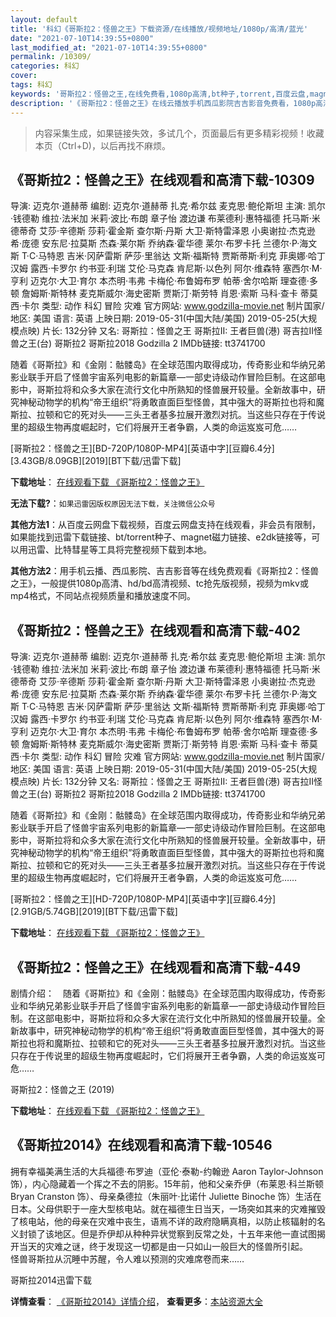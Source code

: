 ```yaml
---
layout: default
title: '科幻《哥斯拉2：怪兽之王》下载资源/在线播放/视频地址/1080p/高清/蓝光'
date: "2021-07-10T14:39:55+0800"
last_modified_at: "2021-07-10T14:39:55+0800"
permalink: /10309/
categories: 科幻
cover:
tags: 科幻
keywords: '哥斯拉2：怪兽之王,在线免费看,1080p高清,bt种子,torrent,百度云盘,magnet,磁力链,迅雷下载资源'
description: '《哥斯拉2：怪兽之王》在线云播放手机西瓜影院吉吉影音免费看，1080p高清bd/hd未删减完整版和tc抢先枪版，mkv/mp4格式，附带bt/torrent种子、magnet/磁力链、百度云盘、网盘资源迅雷下载链接'
---
```


>内容采集生成，如果链接失效，多试几个，页面最后有更多精彩视频！收藏本页（Ctrl+D)，以后再找不麻烦。


## 《哥斯拉2：怪兽之王》在线观看和高清下载-10309

导演: 迈克尔·道赫蒂 编剧: 迈克尔·道赫蒂 扎克·希尔兹 麦克思·鲍伦斯坦 主演: 凯尔·钱德勒 维拉·法米加 米莉·波比·布朗 章子怡 渡边谦 布莱德利·惠特福德 托马斯·米德蒂奇 艾莎·辛德斯 莎莉·霍金斯 查尔斯·丹斯 大卫·斯特雷泽恩 小奥谢拉·杰克逊 希·庞德 安东尼·拉莫斯 杰森·莱尔斯 乔纳森·霍华德 莱尔·布罗卡托 兰德尔·P·海文斯 T·C·马特恩 吉米·冈萨雷斯 萨莎·里翁达 文斯·福斯特 贾斯蒂斯·利克 菲奥娜·哈丁汉姆 露西·卡罗尔 约书亚·利瑞 艾伦·马克森 肯尼斯·以色列 阿尔·维森特 塞西尔·M·亨利 迈克尔·大卫·育尔 本杰明·韦弗 卡梅伦·布鲁姆布罗 帕蒂·舍尔哈斯 理查德·多顿 詹姆斯·斯特林 麦克斯威尔·海史密斯 贾斯汀·斯劳特 肖恩·索斯 马科·查卡 蒂莫西·卡尔 类型: 动作 科幻 冒险 灾难 官方网站: www.godzilla-movie.net 制片国家/地区: 美国 语言: 英语 上映日期: 2019-05-31(中国大陆/美国) 2019-05-25(大规模点映) 片长: 132分钟 又名: 哥斯拉：怪兽之王 哥斯拉II: 王者巨兽(港) 哥吉拉II怪兽之王(台) 哥斯拉2 哥斯拉2018 Godzilla 2 IMDb链接: tt3741700

随着《哥斯拉》和《金刚：骷髅岛》在全球范围内取得成功，传奇影业和华纳兄弟影业联手开启了怪兽宇宙系列电影的新篇章—一部史诗级动作冒险巨制。在这部电影中，哥斯拉将和众多大家在流行文化中所熟知的怪兽展开较量。全新故事中，研究神秘动物学的机构“帝王组织”将勇敢直面巨型怪兽，其中强大的哥斯拉也将和魔斯拉、拉顿和它的死对头——三头王者基多拉展开激烈对抗。当这些只存在于传说里的超级生物再度崛起时，它们将展开王者争霸，人类的命运岌岌可危……


[哥斯拉2：怪兽之王][BD-720P/1080P-MP4][英语中字][豆瓣6.4分][3.43GB/8.09GB][2019][BT下载/迅雷下载]

**下载地址**： [在线观看下载 《哥斯拉2：怪兽之王》](https://www.btdx8.com/torrent/gslegszw_2019.html) 


**无法下载?**：`如果迅雷因版权原因无法下载，关注微信公众号 `

**其他方法1**：从百度云网盘下载视频，百度云网盘支持在线观看，非会员有限制，如果能找到迅雷下载链接、bt/torrent种子、magnet磁力链接、e2dk链接等，可以用迅雷、比特彗星等工具将完整视频下载到本地。

**其他方法2**：用手机云播、西瓜影院、吉吉影音等在线免费观看《哥斯拉2：怪兽之王》，一般提供1080p高清、hd/bd高清视频、tc抢先版视频，视频为mkv或mp4格式，不同站点视频质量和播放速度不同。


## 《哥斯拉2：怪兽之王》在线观看和高清下载-402

导演: 迈克尔·道赫蒂 编剧: 迈克尔·道赫蒂 扎克·希尔兹 麦克思·鲍伦斯坦 主演: 凯尔·钱德勒 维拉·法米加 米莉·波比·布朗 章子怡 渡边谦 布莱德利·惠特福德 托马斯·米德蒂奇 艾莎·辛德斯 莎莉·霍金斯 查尔斯·丹斯 大卫·斯特雷泽恩 小奥谢拉·杰克逊 希·庞德 安东尼·拉莫斯 杰森·莱尔斯 乔纳森·霍华德 莱尔·布罗卡托 兰德尔·P·海文斯 T·C·马特恩 吉米·冈萨雷斯 萨莎·里翁达 文斯·福斯特 贾斯蒂斯·利克 菲奥娜·哈丁汉姆 露西·卡罗尔 约书亚·利瑞 艾伦·马克森 肯尼斯·以色列 阿尔·维森特 塞西尔·M·亨利 迈克尔·大卫·育尔 本杰明·韦弗 卡梅伦·布鲁姆布罗 帕蒂·舍尔哈斯 理查德·多顿 詹姆斯·斯特林 麦克斯威尔·海史密斯 贾斯汀·斯劳特 肖恩·索斯 马科·查卡 蒂莫西·卡尔 类型: 动作 科幻 冒险 灾难 官方网站: www.godzilla-movie.net 制片国家/地区: 美国 语言: 英语 上映日期: 2019-05-31(中国大陆/美国) 2019-05-25(大规模点映) 片长: 132分钟 又名: 哥斯拉：怪兽之王 哥斯拉II: 王者巨兽(港) 哥吉拉II怪兽之王(台) 哥斯拉2 哥斯拉2018 Godzilla 2 IMDb链接: tt3741700

随着《哥斯拉》和《金刚：骷髅岛》在全球范围内取得成功，传奇影业和华纳兄弟影业联手开启了怪兽宇宙系列电影的新篇章—一部史诗级动作冒险巨制。在这部电影中，哥斯拉将和众多大家在流行文化中所熟知的怪兽展开较量。全新故事中，研究神秘动物学的机构“帝王组织”将勇敢直面巨型怪兽，其中强大的哥斯拉也将和魔斯拉、拉顿和它的死对头——三头王者基多拉展开激烈对抗。当这些只存在于传说里的超级生物再度崛起时，它们将展开王者争霸，人类的命运岌岌可危……


[哥斯拉2：怪兽之王][HD-720P/1080P-MP4][英语中字][豆瓣6.4分][2.91GB/5.74GB][2019][BT下载/迅雷下载]

**下载地址**： [在线观看下载 《哥斯拉2：怪兽之王》](https://www.btdx8.com/torrent/gslegszw_2019.html) 


## 《哥斯拉2：怪兽之王》在线观看和高清下载-449

剧情介绍：　随着《哥斯拉》和《金刚：骷髅岛》在全球范围内取得成功，传奇影业和华纳兄弟影业联手开启了怪兽宇宙系列电影的新篇章—一部史诗级动作冒险巨制。在这部电影中，哥斯拉将和众多大家在流行文化中所熟知的怪兽展开较量。全新故事中，研究神秘动物学的机构“帝王组织”将勇敢直面巨型怪兽，其中强大的哥斯拉也将和魔斯拉、拉顿和它的死对头——三头王者基多拉展开激烈对抗。当这些只存在于传说里的超级生物再度崛起时，它们将展开王者争霸，人类的命运岌岌可危……


哥斯拉2：怪兽之王 (2019)

**下载地址**： [在线观看下载 《哥斯拉2：怪兽之王》](https://www.btbtdy.me/btdy/dy16036.html) 


## 《哥斯拉2014》在线观看和高清下载-10546

拥有幸福美满生活的大兵福德·布罗迪（亚伦·泰勒-约翰逊 Aaron Taylor-Johnson 饰），内心隐藏着一个挥之不去的阴影。15年前，他和父亲乔伊（布莱恩·科兰斯顿 Bryan Cranston 饰）、母亲桑德拉（朱丽叶·比诺什 Juliette Binoche 饰）生活在日本。父母供职于一座大型核电站。就在福德生日当天，一场突如其来的灾难摧毁了核电站，他的母亲在灾难中丧生，语焉不详的政府隐瞒真相，以防止核辐射的名义封锁了该地区。但是乔伊却从种种异状觉察到反常之处，十五年来他一直试图揭开当天的灾难之谜，终于发现这一切都是由一只如山一般巨大的怪兽所引起。　　怪兽哥斯拉从沉睡中苏醒，令人难以预测的灾难席卷而来……


哥斯拉2014迅雷下载

**详情查看**： [《哥斯拉2014》详情介绍](/movie/10546/)， **查看更多**：[本站资源大全](/movie/t/all/)

